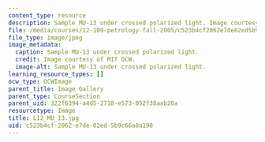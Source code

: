 ```yaml
---
content_type: resource
description: Sample MU-13 under crossed polarized light. Image courtesy of MIT OCW.
file: /media/courses/12-109-petrology-fall-2005/c523b4cf2062e7de02ed5b9c66a8a198_L12_MU_13.jpg
file_type: image/jpeg
image_metadata:
  caption: Sample MU-13 under crossed polarized light.
  credit: Image courtesy of MIT OCW.
  image-alt: Sample MU-13 under crossed polarized light.
learning_resource_types: []
ocw_type: OCWImage
parent_title: Image Gallery
parent_type: CourseSection
parent_uid: 322f6394-a4d5-2718-e573-052f38aab20a
resourcetype: Image
title: L12_MU_13.jpg
uid: c523b4cf-2062-e7de-02ed-5b9c66a8a198
---
```

